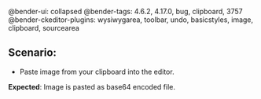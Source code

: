 @bender-ui: collapsed
@bender-tags: 4.6.2, 4.17.0, bug, clipboard, 3757
@bender-ckeditor-plugins: wysiwygarea, toolbar, undo, basicstyles, image, clipboard, sourcearea

## Scenario:

 * Paste image from your clipboard into the editor.

**Expected**: Image is pasted as base64 encoded file.

